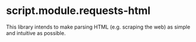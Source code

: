 # script.module.requests-html
This library intends to make parsing HTML (e.g. scraping the web) as simple and intuitive as possible.
